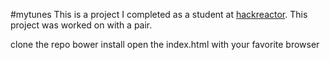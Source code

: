 #mytunes
This is a project I completed as a student at [hackreactor](http://hackreactor.com). This project was worked on with a pair.

clone the repo
bower install
open the index.html with your favorite browser
